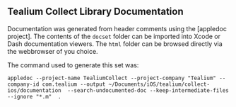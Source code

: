 ## Tealium Collect Library Documentation

Documentation was generated from header comments using the [appledoc project].  The contents of the ```docset``` folder can be imported into Xcode or Dash documentation viewers.  The ```html``` folder can be browsed directly via the webbrowser of you choice.

The command used to generate this set was:

```
appledoc --project-name TealiumCollect --project-company "Tealium" --company-id com.tealium --output ~/Documents/iOS/tealium/collect-ios/documentation  --search-undocumented-doc --keep-intermediate-files --ignore "*.m"  .
```

